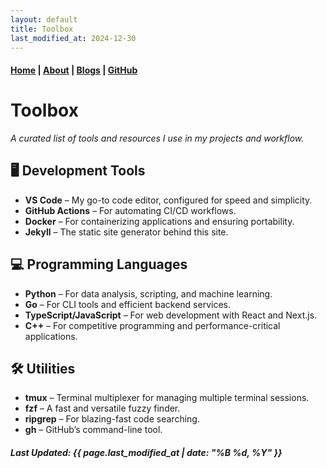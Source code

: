 ```yaml
---
layout: default
title: Toolbox
last_modified_at: 2024-12-30
---
```


#### [Home](/) | [About](/about/) | [Blogs](/pages/blogs.md) | [GitHub](https://github.com/tanvincible)

# Toolbox

*A curated list of tools and resources I use in my projects and workflow.*

## <span class="emoji">🖥️</span> Development Tools

- **VS Code** – My go-to code editor, configured for speed and simplicity.
- **GitHub Actions** – For automating CI/CD workflows.
- **Docker** – For containerizing applications and ensuring portability.
- **Jekyll** – The static site generator behind this site.

## <span class="emoji">💻</span> Programming Languages

- **Python** – For data analysis, scripting, and machine learning.
- **Go** – For CLI tools and efficient backend services.
- **TypeScript/JavaScript** – For web development with React and Next.js.
- **C++** – For competitive programming and performance-critical applications.

## <span class="emoji">🛠️</span> Utilities

- **tmux** – Terminal multiplexer for managing multiple terminal sessions.
- **fzf** – A fast and versatile fuzzy finder.
- **ripgrep** – For blazing-fast code searching.
- **gh** – GitHub’s command-line tool.

##### Last Updated: {{ page.last_modified_at | date: "%B %d, %Y" }}
